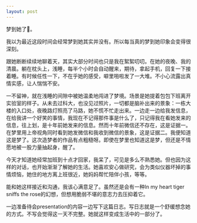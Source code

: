 ```yaml
---
layout: post
---
```


梦到她了🌹。

我以为最近这段时间会经常梦到她其实并没有。所以每当真的梦到她印象会变得很深刻。

跟她断断续续地聊着天，其实大部分时间也只是我在絮絮叨叨。在她的夜晚、我的清晨。躺在枕头上，浅睡，每半个小时会自动醒来，期待，拿起手机，回复一下接着睡。有时候任性一下，不在乎她的感受，噼里啪啦发了一大堆。不小心流露出真情实感，让人惴惴不安。

一不留神，就在浅睡的间隙中被她温柔地闯进了梦境。场景是她提着包包下班离开实验室的样子。从未去过科大，也没见过照片，一切都是脑补出来的景象：一栋大楼的入口处，夜晚路灯照亮了马路，她不慌不忙走出来。一边走一边给我发信息，在给我讲一个好笑的事情，我现在不记得那件事是什么了，只记得我在看她发来的信息，往上划，是十年前她发来的信息。然而十年前微信还不存在，这是证据一。在梦里用上帝视角同时看到她发微信和我收到微信的景象，这是证据二。我便知道这是梦了。这次造梦者的作品有点粗糙呀。即使在梦里也知道这是梦，但还是不情愿地被一股力量抽起身，醒了。

今天才知道她经常加班到十点才回家，我呆了，可见是多么不熟悉她。但也因为这样的对话，也开始渐渐了解她的生活。她喜欢安心做研究，会为类似仪器坏掉的事情烦恼，她住的地方离上班很近，她妈妈帮忙陪伴小孩，等等。

能和她这样接近和沟通，我该心满意足了。虽然还是会有一种In my heart tiger sniffs the rose的幻想，但想用脆弱不堪的意志力去压抑着它。

一边准备待会presentation的内容一边写下这篇日志。写日志就是一个舒缓想念她的方式。不写会觉得这一天不完整。她就这样变成生活中的一部分了。